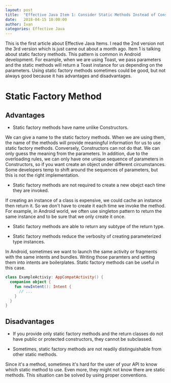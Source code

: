 ```yaml
---
layout: post
title:  "Effective Java Item 1: Consider Static Methods Instead of Constructors"
date:   2018-04-15 10:00:00
author: Ivan
categories: Effective Java
---
```

This is the first article about Effective Java Items. I read the 2nd version not the 3rd version which is just came out about a month ago. Item 1 is talking about static factory methods. This pattern is common in Android development. For example, when we are using Toast, we pass parameters and the static methods will return a Toast instance for us depending on the parameters. Using static factory methods sometimes could be good, but not always good because it has advantages and disadvantages.

# Static Factory Method
## Advantages
* Static factory methods have name unlike Constructors.

We can give a name to the static factory methods. When we are using them, the name of the methods will provide meaningful information for us to use static factory methods. Conversely, Constructors can not do that. We can only guess the meaning from the parameters. In addition, due to the overloading rules, we can only have one unique sequence of parameters in Constructors, so if you want create an object under different circumstances. Some developers temp to shift around the sequences of parameters, but this is not the right implementation.

* Static factory methods are not required to create a new obejct each time they are invoked.

If creating an instance of a class is expensive, we could cache an instance then return it. So we don't have to create it each time we invoke the method. For example, in Android world, we often use singleton pattern to return the same instance and to be sure that we only create it once.

* Static factory methods are able to return any subtype of the return type.

* Static factory methods reduce the verbosity of creating parameterized type instances.

In Android, sometimes we want to launch the same activity or fragments with the same intents and bundles. Writing those paramters and setting them into intents are boilerplates. Static factory methods can be useful in this case.

```kotlin
class ExampleActiviy: AppCompatActivity() {
  companion object {
    fun newIntent(): Intent {
      // ...
    }
  }
}
```

## Disadvantages
* If you provide only static factory methods and the return classes do not have public or protected constructors, they cannot be subclassed.

* Sometimes, static factory methods are not readily distinguishable from other static methods.

Since it's a method, sometimes it's hard for the user of your API to know which static method to use. Even more, they might not know there are static methods. This situation can be solved by using proper conventions.
